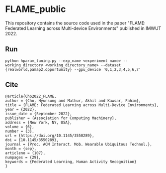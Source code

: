# FLAME_public
This repository contains the source code used in the paper "FLAME: Federated Learning across Multi-device Environments" published in IMWUT 2022.

## Run
```
python hparam_tuning.py --exp_name <experiment name> --working_directory <working_directory_name> --dataset {realworld,pamap2,opportunity} --gpu_device '0,1,2,3,4,5,6,7'
```

## Cite
```
@article{Cho2022_FLAME,
author = {Cho, Hyunsung and Mathur, Akhil and Kawsar, Fahim},
title = {FLAME: Federated Learning across Multi-Device Environments},
year = {2022},
issue_date = {September 2022},
publisher = {Association for Computing Machinery},
address = {New York, NY, USA},
volume = {6},
number = {3},
url = {https://doi.org/10.1145/3550289},
doi = {10.1145/3550289},
journal = {Proc. ACM Interact. Mob. Wearable Ubiquitous Technol.},
month = {sep},
articleno = {107},
numpages = {29},
keywords = {Federated Learning, Human Activity Recognition}
}
```
